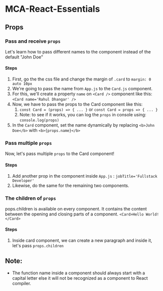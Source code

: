# MCA-React-Essentials

## Props

### Pass and receive `props`

Let's learn how to pass different names to the component instead of the default "John Doe"

#### Steps
1. First, go the the css file and change the margin of `.card` to  `margin: 0 auto 10px`
2. We're going to pass the name from `App.js` to the `Card.js` component.
3. For this, we'll create a property `name` on `<Card />` component like this: `<Card name='Rahul Dhangar' />`
4. Now, we have to pass the props to the Card component like this:
   1. `const Card = (props) => { ... }` or `const Card = props => { ... }`
   2. Note: to see if it works, you can log the `props` in console using: `console.log(props)`
5. In the `Card` component, set the name dynamically by replacing `<b>John Doe</b>` with `<b>{props.name}</b>`

### Pass multiple `props`

Now, let's pass multiple `props` to the Card component! 

#### Steps
1. Add another prop in the <Card /> component inside `App.js` : `jobTitle='Fullstack Developer'`
2. Likewise, do the same for the remaining two components.

### The children of `props`

pops.children is available on every component. It contains the content between the opening and closing parts of a component.
`
<Card>Hello World!</Card>
`



#### Steps

1. Inside card component, we can create a new paragraph and inside it, let's pass `props.children`

## Note:
- The function name inside a component should always start with a capital letter else it will not be recognized as a component to React compiler.